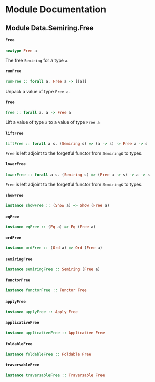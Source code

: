 # Module Documentation

## Module Data.Semiring.Free

#### `Free`

``` purescript
newtype Free a
```

The free `Semiring` for a type `a`.

#### `runFree`

``` purescript
runFree :: forall a. Free a -> [[a]]
```

Unpack a value of type `Free a`.

#### `free`

``` purescript
free :: forall a. a -> Free a
```

Lift a value of type `a` to a value of type `Free a`

#### `liftFree`

``` purescript
liftFree :: forall a s. (Semiring s) => (a -> s) -> Free a -> s
```

`Free` is left adjoint to the forgetful functor from `Semiring`s to types.

#### `lowerFree`

``` purescript
lowerFree :: forall a s. (Semiring s) => (Free a -> s) -> a -> s
```

`Free` is left adjoint to the forgetful functor from `Semiring`s to types.

#### `showFree`

``` purescript
instance showFree :: (Show a) => Show (Free a)
```


#### `eqFree`

``` purescript
instance eqFree :: (Eq a) => Eq (Free a)
```


#### `ordFree`

``` purescript
instance ordFree :: (Ord a) => Ord (Free a)
```


#### `semiringFree`

``` purescript
instance semiringFree :: Semiring (Free a)
```


#### `functorFree`

``` purescript
instance functorFree :: Functor Free
```


#### `applyFree`

``` purescript
instance applyFree :: Apply Free
```


#### `applicativeFree`

``` purescript
instance applicativeFree :: Applicative Free
```


#### `foldableFree`

``` purescript
instance foldableFree :: Foldable Free
```


#### `traversableFree`

``` purescript
instance traversableFree :: Traversable Free
```